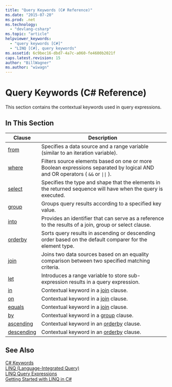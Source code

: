 ```yaml
---
title: "Query Keywords (C# Reference)"
ms.date: "2015-07-20"
ms.prod: .net
ms.technology: 
  - "devlang-csharp"
ms.topic: "article"
helpviewer_keywords: 
  - "query keywords [C#]"
  - "LINQ [C#], query keywords"
ms.assetid: 6c9bec16-dbd7-4a7c-a060-fe4600b2021f
caps.latest.revision: 15
author: "BillWagner"
ms.author: "wiwagn"
---
```

# Query Keywords (C# Reference)
This section contains the contextual keywords used in query expressions.  
  
## In This Section  
  
|Clause|Description|  
|------------|-----------------|  
|[from](../../../csharp/language-reference/keywords/from-clause.md)|Specifies a data source and a range variable (similar to an iteration variable).|  
|[where](../../../csharp/language-reference/keywords/where-clause.md)|Filters source elements based on one or more Boolean expressions separated by logical AND and OR operators ( `&&` or <code>&#124;&#124;</code> ).|  
|[select](../../../csharp/language-reference/keywords/select-clause.md)|Specifies the type and shape that the elements in the returned sequence will have when the query is executed.|  
|[group](../../../csharp/language-reference/keywords/group-clause.md)|Groups query results according to a specified key value.|  
|[into](../../../csharp/language-reference/keywords/into.md)|Provides an identifier that can serve as a reference to the results of a join, group or select clause.|  
|[orderby](../../../csharp/language-reference/keywords/orderby-clause.md)|Sorts query results in ascending or descending order based on the default comparer for the element type.|  
|[join](../../../csharp/language-reference/keywords/join-clause.md)|Joins two data sources based on an equality comparison between two specified matching criteria.|  
|[let](../../../csharp/language-reference/keywords/let-clause.md)|Introduces a range variable to store sub-expression results in a query expression.|  
|[in](../../../csharp/language-reference/keywords/in.md)|Contextual keyword in a [join](../../../csharp/language-reference/keywords/join-clause.md) clause.|  
|[on](../../../csharp/language-reference/keywords/on.md)|Contextual keyword in a [join](../../../csharp/language-reference/keywords/join-clause.md) clause.|  
|[equals](../../../csharp/language-reference/keywords/equals.md)|Contextual keyword in a [join](../../../csharp/language-reference/keywords/join-clause.md) clause.|  
|[by](../../../csharp/language-reference/keywords/by.md)|Contextual keyword in a [group](../../../csharp/language-reference/keywords/group-clause.md) clause.|  
|[ascending](../../../csharp/language-reference/keywords/ascending.md)|Contextual keyword in an [orderby](../../../csharp/language-reference/keywords/orderby-clause.md) clause.|  
|[descending](../../../csharp/language-reference/keywords/descending.md)|Contextual keyword in an [orderby](../../../csharp/language-reference/keywords/orderby-clause.md) clause.|  
  
## See Also  
 [C# Keywords](../../../csharp/language-reference/keywords/index.md)   
 [LINQ (Language-Integrated Query)](../../programming-guide/concepts/linq/index.md)   
 [LINQ Query Expressions](../../../csharp/programming-guide/linq-query-expressions/index.md)   
 [Getting Started with LINQ in C#](../../../csharp/programming-guide/concepts/linq/getting-started-with-linq.md)
